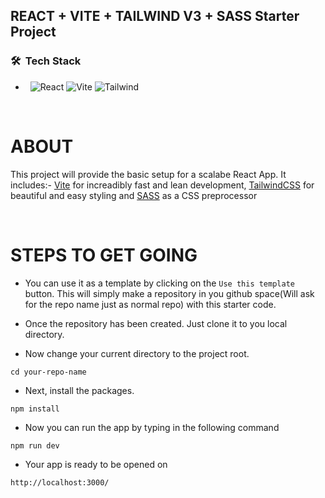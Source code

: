 <h2>REACT + VITE + TAILWIND V3 + SASS Starter Project</h2>

<h3> 🛠 &nbsp;Tech Stack</h3>

- &nbsp;
  ![React](https://img.shields.io/badge/-React-333333?style=flat&logo=react)
  ![Vite](https://img.shields.io/badge/-Vite-333333?style=flat&logo=vite)
  ![Tailwind](https://img.shields.io/badge/-Tailwind-333333?style=flat&logo=tailwindcss)

<br/>


# ABOUT

This project will provide the basic setup for a scalabe React App. It includes:- [Vite](https://vitejs.dev/) for increadibly fast and lean development, [TailwindCSS](https://tailwindcss.com/) for beautiful and easy styling and [SASS](https://sass-lang.com/) as a CSS preprocessor


<br/>

# STEPS TO GET GOING

- You can use it as a template by clicking on the `Use this template` button. This will simply make a repository in you github space(Will ask for the repo name just as normal repo) with this starter code.

- Once the repository has been created. Just clone it to you local directory.

- Now change your current directory to the project root.

```
cd your-repo-name
```

- Next, install the packages.

```
npm install
```

- Now you can run the app by typing in the following command

```
npm run dev
```

- Your app is ready to be opened on

```
http://localhost:3000/
```
